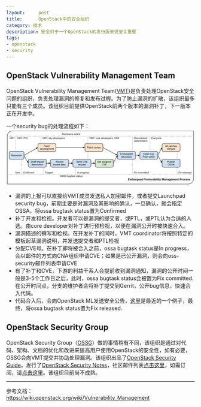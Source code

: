 ```yaml
---
layout:     post
title:      OpenStack中的安全组织
category: 技术
description: 安全对于一个OpenStack的发行版来说至关重要
tags:
- openstack
- security
---
```


## OpenStack Vulnerability Management Team
OpenStack Vulnerability Management Team([VMT](https://launchpad.net/~openstack-vuln-mgmt))是负责处理OpenStack安全问题的组织，负责处理漏洞的修复和发布过程。为了防止漏洞的扩散，该组织最多只能有三个成员。该组织目前提供OpenStack前两个版本的漏洞补丁，下一版本正在开发中。

一个security bug的处理流程如下：  
![](/images/2014-01-01-openstack-security/1.png)  

- 漏洞的上报可以直接给VMT成员发送私人加密邮件，或者提交Launchpad security bug，前期主要是对漏洞及其影响的确认，一旦确认，就会指定OSSA，将ossa bugtask status置为Confirmed
- 补丁开发和检视。开发者可以是漏洞的提交者，或PTL，或PTL认为合适的人选。由core developer对补丁进行预检视，以便在漏洞公开时被快速合入。
- 漏洞描述的撰写和检视。在开发补丁的同时，VMT coordinator将按照特定的模板起草漏洞说明，并发送提交者和PTL检视
- 分配CVE号。在补丁即将被合入之前，ossa bugtask status是In progress，会以邮件的方式向CNA组织申请CVE；如果是已公开漏洞，则会向oss-security邮件列表申请CVE
- 有了补丁和CVE，下游的利益干系人会提前收到漏洞通知，漏洞的公开时间一般是3-5个工作日之后，此时，ossa bugtask status会被置为Fix committed. 在公开时间点，分支的维护者会将补丁提交到Gerrit，公开bug信息，快速合入代码。
- 代码合入后，会向OpenStack ML发送安全公告，[这里](http://lists.openstack.org/pipermail/openstack-announce/2013-December/000179.html)是最近的一个例子，最终，将ossa bugtask status置为Fix released.

## OpenStack Security Group
OpenStack Security Group（[OSSG](https://launchpad.net/~openstack-ossg)）做的事情稍有不同，该组织是通过对代码、架构、文档的优化和改进来提高用户使用OpenStack的安全性，如有必要，OSSG会向VMT提交并协助处理漏洞。该组织出品了[OpenStack Security Guide](http://docs.openstack.org/sec/)，发行了[OpenStack Security Notes](https://wiki.openstack.org/wiki/Security_Notes)，社区邮件列表[点击这里](http://lists.openstack.org/pipermail/openstack-security/)，如需订阅，请[点击这里](http://lists.openstack.org/cgi-bin/mailman/listinfo/openstack-security)。该组织目前尚不成熟。

------
参考文档：  
<https://wiki.openstack.org/wiki/Vulnerability_Management>

